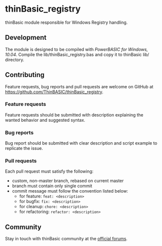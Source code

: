 # thinBasic_registry
thinBasic module responsible for Windows Registry handling.

## Development
The module is designed to be compiled with *PowerBASIC for Windows, 10.04*.
Compile the lib/thinBasic_registry.bas and copy it to thinBasic lib/ directory.

## Contributing
Feature requests, bug reports and pull requests are welcome on GitHub at https://github.com/ThinBASIC/thinBasic_registry.
### Feature requests
Feature requests should be submitted with description explaining the wanted behavior and suggested syntax.
### Bug reports
Bug report should be submitted with clear description and script example to replicate the issue.
### Pull requests
Each pull request must satisfy the following:
* custom, non-master branch, rebased on current master
* branch must contain only single commit
* commit message must follow the convention listed below:
  * for feature: `feat: <description>`
  * for bugfix: `fix: <description>`
  * for cleanup: `chore: <description>`
  * for refactoring: `refactor: <description>`

## Community
Stay in touch with thinBasic community at the [official forums](http://www.thinbasic.com/community/forum.php).
